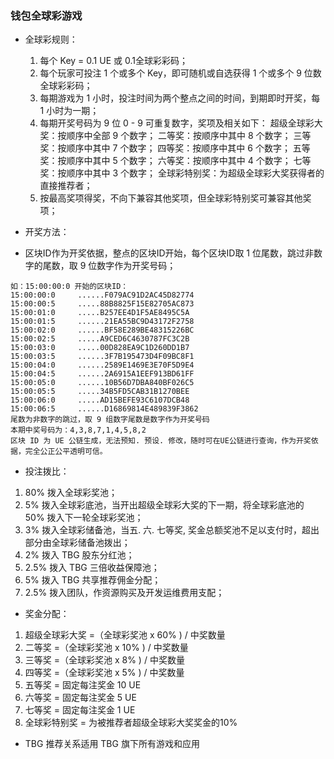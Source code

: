 ### 钱包全球彩游戏
* 全球彩规则：
    1. 每个 Key = 0.1 UE 或 0.1全球彩彩码；
    2. 每个玩家可投注 1 个或多个 Key，即可随机或自选获得 1 个或多个 9 位数全球彩彩码；
    3. 每期游戏为 1 小时，投注时间为两个整点之间的时间，到期即时开奖，每 1 小时为一期；
    4. 每期开奖号码为 9 位 0 - 9 可重复数字，奖项及相关如下：
        超级全球彩大奖：按顺序中全部 9 个数字；
        二等奖：按顺序中其中 8 个数字；
        三等奖：按顺序中其中 7 个数字；
        四等奖：按顺序中其中 6 个数字；
        五等奖：按顺序中其中 5 个数字；
        六等奖：按顺序中其中 4 个数字；
        七等奖：按顺序中其中 3 个数字；
        全球彩特别奖：为超级全球彩大奖获得者的直接推荐者；
    5. 按最高奖项得奖，不向下兼容其他奖项，但全球彩特别奖可兼容其他奖项；

* 开奖方法：
* 区块ID作为开奖依据，整点的区块ID开始，每个区块ID取 1 位尾数，跳过非数字的尾数，取 9 位数字作为开奖号码；
```
如：15:00:00:0 开始的区块ID：
15:00:00:0     ......F079AC91D2AC45D82774
15:00:00:5     .....88B8825F15E82705AC873
15:00:01:0     .....B257EE4D1F5AE8495C5A
15:00:01:5     ......21EA55BC9D43172F2758
15:00:02:0     ......BF58E289BE48315226BC
15:00:02:5     .....A9CED6C4630787FC3C2B
15:00:03:0     .....00D828EA9C1D260DD1B7
15:00:03:5     ......3F7B195473D4F09BC8F1
15:00:04:0     ......2589E1469E3E70F5D9E4
15:00:04:5     ......2A6915A1EEF913BD61FF
15:00:05:0     ......10B56D7DBA840BF026C5
15:00:05:5     .....34B5FD5CAB31B1270BEE
15:00:06:0     .....AD15BEFE93C6107DCB48
15:00:06:5     ......D16869814E489839F3862
尾数为非数字的跳过，取 9 组数字尾数是数字作为开奖号码
本期中奖号码为：4,3,8,7,1,4,5,8,2
区块 ID 为 UE 公链生成，无法预知. 预设. 修改，随时可在UE公链进行查询，作为开奖依据，完全公正公平透明可信。
```

* 投注拨比：
1. 80% 拨入全球彩奖池；
2. 5% 拨入全球彩底池，当开出超级全球彩大奖的下一期，将全球彩底池的 50% 拨入下一轮全球彩奖池；
3. 3% 拨入全球彩储备池，当五. 六. 七等奖,   奖金总额奖池不足以支付时，超出部分由全球彩储备池拨出；
4. 2% 拨入 TBG 股东分红池；
5. 2.5% 拨入 TBG 三倍收益保障池；
6. 5% 拨入 TBG 共享推荐佣金分配；
7. 2.5% 拨入团队，作资源购买及开发运维费用支配；

* 奖金分配：
1. 超级全球彩大奖 =（全球彩奖池 x 60% ) / 中奖数量
2. 二等奖 =（全球彩奖池 x 10% ) / 中奖数量
3. 三等奖 =（全球彩奖池 x 8% ) / 中奖数量
4. 四等奖 =（全球彩奖池 x 5% ) / 中奖数量
5. 五等奖 = 固定每注奖金 10 UE
6. 六等奖 = 固定每注奖金 5 UE
7. 七等奖 = 固定每注奖金 1 UE
8. 全球彩特别奖 = 为被推荐者超级全球彩大奖奖金的10%

* TBG 推荐关系适用 TBG 旗下所有游戏和应用